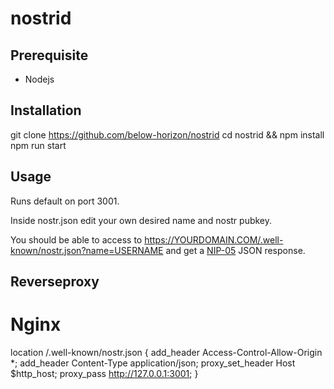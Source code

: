 # nostrid

## Prerequisite

- Nodejs

## Installation

git clone https://github.com/below-horizon/nostrid
cd nostrid && npm install
npm run start

## Usage

Runs default on port 3001.

Inside nostr.json edit your own desired name and nostr pubkey.

You should be able to access to https://YOURDOMAIN.COM/.well-known/nostr.json?name=USERNAME and get a [NIP-05](https://github.com/nostr-protocol/nips/blob/master/05.md) JSON response.

## Reverseproxy

# Nginx

location /.well-known/nostr.json {
  add_header Access-Control-Allow-Origin *;
  add_header Content-Type application/json;
  proxy_set_header Host $http_host;
  proxy_pass http://127.0.0.1:3001;
}